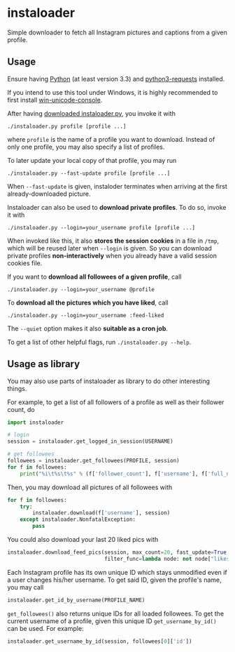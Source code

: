 # instaloader

Simple downloader to fetch all Instagram pictures and captions from a given profile.

## Usage

Ensure having [Python](https://www.python.org/) (at least version 3.3) and
[python3-requests](https://pypi.python.org/pypi/requests/) installed.

If you intend to use this tool under Windows, it is highly recommended to first install
[win-unicode-console](https://github.com/Drekin/win-unicode-console).

After having [downloaded instaloader.py](https://github.com/Thammus/instaloader/releases), you
invoke it with
```
./instaloader.py profile [profile ...]
```
where `profile` is the name of a profile you want to download. Instead of only one profile, you may
also specify a list of profiles.

To later update your local copy of that profile, you may run
```
./instaloader.py --fast-update profile [profile ...]
```
When `--fast-update` is given, instaloder terminates when arriving at the first already-downloaded
picture.

Instaloader can also be used to **download private profiles**. To do so, invoke it with
```
./instaloader.py --login=your_username profile [profile ...]
```
When invoked like this, it also **stores the session cookies** in a file in `/tmp`, which will be
reused later when `--login` is given. So you can download private profiles **non-interactively**
when you already have a valid session cookies file.

If you want to **download all followees of a given profile**, call
```
./instaloader.py --login=your_username @profile
```

To **download all the pictures which you have liked**, call
```
./instaloader.py --login=your_username :feed-liked
```

The `--quiet` option makes it also **suitable as a cron job**.

To get a list of other helpful flags, run `./instaloader.py --help`.

## Usage as library

You may also use parts of instaloader as library to do other interesting things.

For example, to get a list of all followers of a profile as well as their follower count, do
```python
import instaloader

# login
session = instaloader.get_logged_in_session(USERNAME)

# get followees
followees = instaloader.get_followees(PROFILE, session)
for f in followees:
    print("%i\t%s\t%s" % (f['follower_count'], f['username'], f['full_name']))
```

Then, you may download all pictures of all followees with
```python
for f in followees:
    try:
        instaloader.download(f['username'], session)
    except instaloader.NonfatalException:
        pass
```

You could also download your last 20 liked pics with
```python
instaloader.download_feed_pics(session, max_count=20, fast_update=True,
                               filter_func=lambda node: not node["likes"]["viewer_has_liked"])
```

Each Instagram profile has its own unique ID which stays unmodified even if a user changes his/her
username. To get said ID, given the profile's name, you may call
```python
instaloader.get_id_by_username(PROFILE_NAME)
```

`get_followees()` also returns unique IDs for all loaded followees. To get the current username of a
profile, given this unique ID
`get_username_by_id()` can be used. For example:
```python
instaloader.get_username_by_id(session, followees[0]['id'])
```
